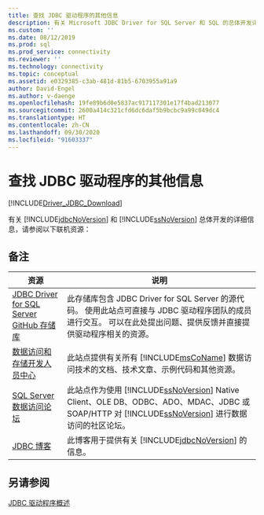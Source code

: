 ```yaml
---
title: 查找 JDBC 驱动程序的其他信息
description: 有关 Microsoft JDBC Driver for SQL Server 和 SQL 的总体开发详细信息，请参阅以下附加资源。
ms.custom: ''
ms.date: 08/12/2019
ms.prod: sql
ms.prod_service: connectivity
ms.reviewer: ''
ms.technology: connectivity
ms.topic: conceptual
ms.assetid: e0329385-c3ab-481d-81b5-6703955a91a9
author: David-Engel
ms.author: v-daenge
ms.openlocfilehash: 19fe89b6d0e5837ac917117301e17f4bad213077
ms.sourcegitcommit: 2600a414c321cfd6dc6daf5b9bcbc9a99c049dc4
ms.translationtype: HT
ms.contentlocale: zh-CN
ms.lasthandoff: 09/30/2020
ms.locfileid: "91603337"
---
```

# <a name="finding-additional-jdbc-driver-information"></a>查找 JDBC 驱动程序的其他信息

[!INCLUDE[Driver_JDBC_Download](../../includes/driver_jdbc_download.md)]

  有关 [!INCLUDE[jdbcNoVersion](../../includes/jdbcnoversion_md.md)] 和 [!INCLUDE[ssNoVersion](../../includes/ssnoversion-md.md)] 总体开发的详细信息，请参阅以下联机资源：  
  
## <a name="remarks"></a>备注  
  
|资源|说明|  
|--------------|-----------------|  
|[JDBC Driver for SQL Server GitHub 存储库](https://github.com/microsoft/mssql-jdbc)|此存储库包含 JDBC Driver for SQL Server 的源代码。 使用此站点可直接与 JDBC 驱动程序团队的成员进行交互。 可以在此处提出问题、提供反馈并直接提供驱动程序相关的资源。|
|[数据访问和存储开发人员中心](https://go.microsoft.com/fwlink?linkid=4173)|此站点提供有关所有 [!INCLUDE[msCoName](../../includes/msconame_md.md)] 数据访问技术的文档、技术文章、示例代码和其他资源。|  
|[SQL Server 数据访问论坛](https://go.microsoft.com/fwlink/?LinkId=70651)|此站点作为使用 [!INCLUDE[ssNoVersion](../../includes/ssnoversion-md.md)] Native Client、OLE DB、ODBC、ADO、MDAC、JDBC 或 SOAP/HTTP 对 [!INCLUDE[ssNoVersion](../../includes/ssnoversion-md.md)] 进行数据访问的社区论坛。|  
|[JDBC 博客](https://go.microsoft.com/fwlink/?LinkId=124746)|此博客用于提供有关 [!INCLUDE[jdbcNoVersion](../../includes/jdbcnoversion_md.md)] 的信息。|  
  
## <a name="see-also"></a>另请参阅  

 [JDBC 驱动程序概述](../../connect/jdbc/overview-of-the-jdbc-driver.md)  
